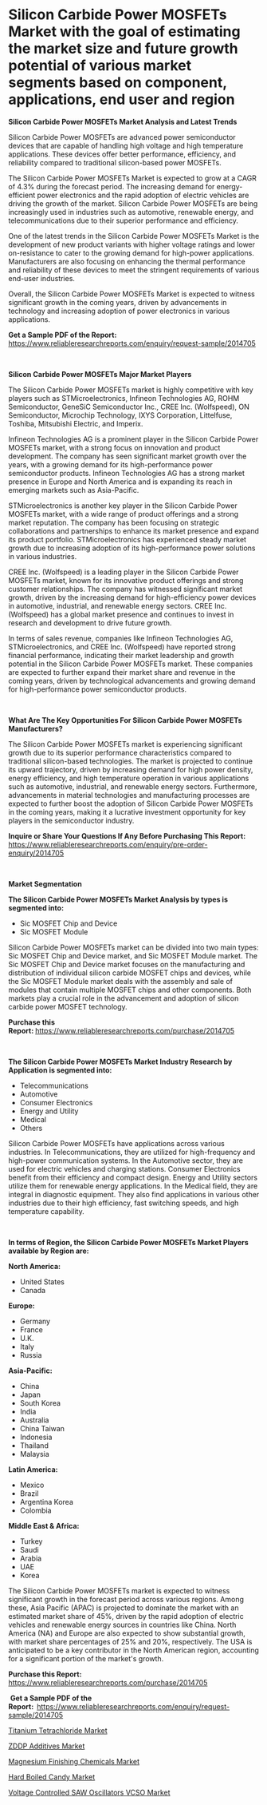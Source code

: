 <p><h1>Silicon Carbide Power MOSFETs Market with the goal of estimating the market size and future growth potential of various market segments based on component, applications, end user and region</h1></p><p><strong>Silicon Carbide Power MOSFETs Market Analysis and Latest Trends</strong></p>
<p><p>Silicon Carbide Power MOSFETs are advanced power semiconductor devices that are capable of handling high voltage and high temperature applications. These devices offer better performance, efficiency, and reliability compared to traditional silicon-based power MOSFETs.</p><p>The Silicon Carbide Power MOSFETs Market is expected to grow at a CAGR of 4.3% during the forecast period. The increasing demand for energy-efficient power electronics and the rapid adoption of electric vehicles are driving the growth of the market. Silicon Carbide Power MOSFETs are being increasingly used in industries such as automotive, renewable energy, and telecommunications due to their superior performance and efficiency.</p><p>One of the latest trends in the Silicon Carbide Power MOSFETs Market is the development of new product variants with higher voltage ratings and lower on-resistance to cater to the growing demand for high-power applications. Manufacturers are also focusing on enhancing the thermal performance and reliability of these devices to meet the stringent requirements of various end-user industries.</p><p>Overall, the Silicon Carbide Power MOSFETs Market is expected to witness significant growth in the coming years, driven by advancements in technology and increasing adoption of power electronics in various applications.</p></p>
<p><strong>Get a Sample PDF of the Report:&nbsp;</strong> <a href="https://www.reliableresearchreports.com/enquiry/request-sample/2014705">https://www.reliableresearchreports.com/enquiry/request-sample/2014705</a></p>
<p>&nbsp;</p>
<p><strong>Silicon Carbide Power MOSFETs Major Market Players</strong></p>
<p><p>The Silicon Carbide Power MOSFETs market is highly competitive with key players such as STMicroelectronics, Infineon Technologies AG, ROHM Semiconductor, GeneSiC Semiconductor Inc., CREE Inc. (Wolfspeed), ON Semiconductor, Microchip Technology, IXYS Corporation, Littelfuse, Toshiba, Mitsubishi Electric, and Imperix.</p><p>Infineon Technologies AG is a prominent player in the Silicon Carbide Power MOSFETs market, with a strong focus on innovation and product development. The company has seen significant market growth over the years, with a growing demand for its high-performance power semiconductor products. Infineon Technologies AG has a strong market presence in Europe and North America and is expanding its reach in emerging markets such as Asia-Pacific.</p><p>STMicroelectronics is another key player in the Silicon Carbide Power MOSFETs market, with a wide range of product offerings and a strong market reputation. The company has been focusing on strategic collaborations and partnerships to enhance its market presence and expand its product portfolio. STMicroelectronics has experienced steady market growth due to increasing adoption of its high-performance power solutions in various industries.</p><p>CREE Inc. (Wolfspeed) is a leading player in the Silicon Carbide Power MOSFETs market, known for its innovative product offerings and strong customer relationships. The company has witnessed significant market growth, driven by the increasing demand for high-efficiency power devices in automotive, industrial, and renewable energy sectors. CREE Inc. (Wolfspeed) has a global market presence and continues to invest in research and development to drive future growth.</p><p>In terms of sales revenue, companies like Infineon Technologies AG, STMicroelectronics, and CREE Inc. (Wolfspeed) have reported strong financial performance, indicating their market leadership and growth potential in the Silicon Carbide Power MOSFETs market. These companies are expected to further expand their market share and revenue in the coming years, driven by technological advancements and growing demand for high-performance power semiconductor products.</p></p>
<p>&nbsp;</p>
<p><strong>What Are The Key Opportunities For Silicon Carbide Power MOSFETs Manufacturers?</strong></p>
<p><p>The Silicon Carbide Power MOSFETs market is experiencing significant growth due to its superior performance characteristics compared to traditional silicon-based technologies. The market is projected to continue its upward trajectory, driven by increasing demand for high power density, energy efficiency, and high temperature operation in various applications such as automotive, industrial, and renewable energy sectors. Furthermore, advancements in material technologies and manufacturing processes are expected to further boost the adoption of Silicon Carbide Power MOSFETs in the coming years, making it a lucrative investment opportunity for key players in the semiconductor industry.</p></p>
<p><strong>Inquire or Share Your Questions If Any Before Purchasing This Report:</strong> <a href="https://www.reliableresearchreports.com/enquiry/pre-order-enquiry/2014705">https://www.reliableresearchreports.com/enquiry/pre-order-enquiry/2014705</a></p>
<p>&nbsp;</p>
<p><strong>Market Segmentation</strong></p>
<p><strong>The Silicon Carbide Power MOSFETs Market Analysis by types is segmented into:</strong></p>
<p><ul><li>Sic MOSFET Chip and Device</li><li>Sic MOSFET Module</li></ul></p>
<p><p>Silicon Carbide Power MOSFETs market can be divided into two main types: Sic MOSFET Chip and Device market, and Sic MOSFET Module market. The Sic MOSFET Chip and Device market focuses on the manufacturing and distribution of individual silicon carbide MOSFET chips and devices, while the Sic MOSFET Module market deals with the assembly and sale of modules that contain multiple MOSFET chips and other components. Both markets play a crucial role in the advancement and adoption of silicon carbide power MOSFET technology.</p></p>
<p><strong>Purchase this Report:&nbsp;</strong><a href="https://www.reliableresearchreports.com/purchase/2014705">https://www.reliableresearchreports.com/purchase/2014705</a></p>
<p>&nbsp;</p>
<p><strong>The Silicon Carbide Power MOSFETs Market Industry Research by Application is segmented into:</strong></p>
<p><ul><li>Telecommunications</li><li>Automotive</li><li>Consumer Electronics</li><li>Energy and Utility</li><li>Medical</li><li>Others</li></ul></p>
<p><p>Silicon Carbide Power MOSFETs have applications across various industries. In Telecommunications, they are utilized for high-frequency and high-power communication systems. In the Automotive sector, they are used for electric vehicles and charging stations. Consumer Electronics benefit from their efficiency and compact design. Energy and Utility sectors utilize them for renewable energy applications. In the Medical field, they are integral in diagnostic equipment. They also find applications in various other industries due to their high efficiency, fast switching speeds, and high temperature capability.</p></p>
<p>&nbsp;</p>
<p><strong>In terms of Region, the Silicon Carbide Power MOSFETs Market Players available by Region are:</strong></p>
<p>
    <p> <strong> North America: </strong>
        <ul>
            <li>United States</li>
            <li>Canada</li>
        </ul>
        </p> 
    <p> <strong> Europe: </strong>
        <ul>
            <li>Germany</li>
            <li>France</li>
            <li>U.K.</li>
            <li>Italy</li>
            <li>Russia</li>
        </ul>
        </p> 
    <p> <strong> Asia-Pacific: </strong>
        <ul>
            <li>China</li>
            <li>Japan</li>
            <li>South Korea</li>
            <li>India</li>
            <li>Australia</li>
            <li>China Taiwan</li>
            <li>Indonesia</li>
            <li>Thailand</li>
            <li>Malaysia</li>
        </ul>
        </p> 
    <p> <strong> Latin America: </strong>
        <ul>
            <li>Mexico</li>
            <li>Brazil</li>
            <li>Argentina Korea</li>
            <li>Colombia</li>
        </ul>
        </p> 
    <p> <strong> Middle East & Africa: </strong>
        <ul>
            <li>Turkey</li>
            <li>Saudi</li>
            <li>Arabia</li>
            <li>UAE</li>
            <li>Korea</li>
        </ul>
    </p>
    </p>
<p><p>The Silicon Carbide Power MOSFETs market is expected to witness significant growth in the forecast period across various regions. Among these, Asia Pacific (APAC) is projected to dominate the market with an estimated market share of 45%, driven by the rapid adoption of electric vehicles and renewable energy sources in countries like China. North America (NA) and Europe are also expected to show substantial growth, with market share percentages of 25% and 20%, respectively. The USA is anticipated to be a key contributor in the North American region, accounting for a significant portion of the market's growth.</p></p>
<p><strong>Purchase this Report: </strong><a href="https://www.reliableresearchreports.com/purchase/2014705">https://www.reliableresearchreports.com/purchase/2014705</a></p>
<p>&nbsp;<strong>Get a Sample PDF of the Report:&nbsp;&nbsp;</strong><a href="https://www.reliableresearchreports.com/enquiry/request-sample/2014705">https://www.reliableresearchreports.com/enquiry/request-sample/2014705</a></p>
<p><strong></strong></p>
<p><p><a href="https://view.publitas.com/reportprime-1/titanium-tetrachloride-market-size-market-trends-and-growth-outlook-forecasted-for-period-from-2024-to-2031/">Titanium Tetrachloride Market</a></p><p><a href="https://view.publitas.com/reportprime-1/zddp-additives-market-research-report-the-key-to-successful-business-strategy-forecasted-for-period-from-2024-2031/">ZDDP Additives Market</a></p><p><a href="https://pretty-mail-caf.notion.site/Magnesium-Finishing-Chemicals-Market-Provides-a-Comprehensive-Analysis-Including-a-Macro-Overview-of-8a2ebbbb251e4b11b98f085a82e49b46">Magnesium Finishing Chemicals Market</a></p><p><a href="https://flame-sidecar-702.notion.site/Hard-Boiled-Candy-Market-Dynamics-2024-2031-Also-about-Its-Market-Trends-Projections-and-Opportun-a44479d1b4b24543b9fb41b2945fc1ea">Hard Boiled Candy Market</a></p><p><a href="https://github.com/dx0328/Market-Research-Report-List-1/blob/main/voltage-controlled-saw-oscillators-vcso-market.md">Voltage Controlled SAW Oscillators VCSO Market</a></p></p>